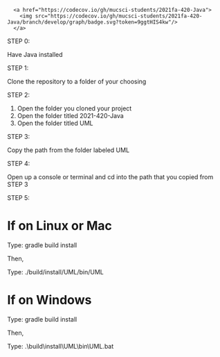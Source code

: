 
      <a href="https://codecov.io/gh/mucsci-students/2021fa-420-Java">
        <img src="https://codecov.io/gh/mucsci-students/2021fa-420-Java/branch/develop/graph/badge.svg?token=9ggtHIS4kw"/>
      </a>
    

STEP 0:

Have Java installed

STEP 1:

Clone the repository to a folder of your choosing

STEP 2:
1. Open the folder you cloned your project
2. Open the folder titled 2021-420-Java
3. Open the folder titled UML

STEP 3:

Copy the path from the folder labeled UML

STEP 4:

Open up a console or terminal and cd into the path that you copied from STEP 3

STEP 5:

# If on Linux or Mac
  Type:     gradle build install
  
  Then,
  
  Type:     ./build/install/UML/bin/UML
  
# If on Windows
  Type:     gradle build install
  
  Then,
 
  Type:     .\build\install\UML\bin\UML.bat
